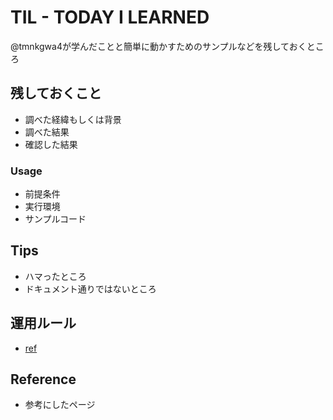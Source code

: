 # TIL - TODAY I LEARNED
@tmnkgwa4が学んだことと簡単に動かすためのサンプルなどを残しておくところ

## 残しておくこと
- 調べた経緯もしくは背景
- 調べた結果
- 確認した結果

### Usage
- 前提条件
- 実行環境
- サンプルコード

## Tips
- ハマったところ
- ドキュメント通りではないところ

## 運用ルール
- [ref](https://qiita.com/rik_cacaoholic/items/7971037f38370b2f1341)

## Reference
- 参考にしたページ
